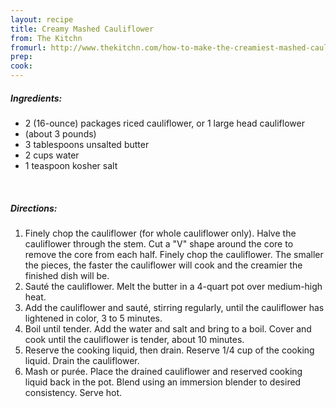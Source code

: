 ```yaml
---
layout: recipe
title: Creamy Mashed Cauliflower
from: The Kitchn
fromurl: http://www.thekitchn.com/how-to-make-the-creamiest-mashed-cauliflower-237530
prep: 
cook: 
---
```


##### Ingredients:

* 2 (16-ounce) packages riced cauliflower, or 1 large head cauliflower
* (about 3 pounds)
* 3 tablespoons unsalted butter
* 2 cups water
* 1 teaspoon kosher salt


<br>

##### Directions:

1. Finely chop the cauliflower (for whole cauliflower only). Halve
the cauliflower through the stem. Cut a "V" shape around the core to
remove the core from each half. Finely chop the cauliflower. The
smaller the pieces, the faster the cauliflower will cook and the
creamier the finished dish will be.
2. Sauté the cauliflower. Melt the butter in a 4-quart pot over
medium-high heat. 
3. Add the cauliflower and sauté, stirring regularly,
until the cauliflower has lightened in color, 3 to 5 minutes.
4. Boil until tender. Add the water and salt and bring to a boil.
Cover and cook until the cauliflower is tender, about 10 minutes.
5. Reserve the cooking liquid, then drain. Reserve 1/4 cup of the
cooking liquid. Drain the cauliflower.
6. Mash or purée. Place the drained cauliflower and reserved cooking
liquid back in the pot. Blend using an immersion blender to desired
consistency. Serve hot. 

